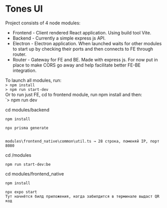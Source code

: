 # Tones UI
Project consists of 4 node modules:
* Frontend - Client rendered React application. Using build tool Vite.
* Backend - Currently a simple express js API.
* Electron - Electron application. When launched waits for other modules to start up by checking their ports and then connects to FE through router.
* Router - Gateway for FE and BE. Made with express js. For now put in place to make CORS go away and help facilitate better FE-BE integration.

To launch all modules, run:  
`> npm install`  
`> npm run start-dev`  
Or to run just FE, cd to frontend module, run npm install and then:  
`> npm run dev



cd modules/backend

    npm install

    npx prisma generate


    modules\frontend_native\common\util.ts → 28 строка, поменяй IP, порт 8080

cd /modules

    npm run start-dev:be

cd modules/frontend_native

    npm install

    npx expo start
    Тут начнётся билд приложения, когда забилдится в терминале выдаст QR код


